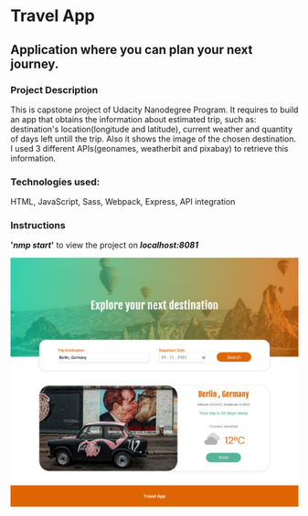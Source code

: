  # Travel App  
 ## Application where you can plan your next journey.
 ### Project Description

 This is capstone project of Udacity Nanodegree Program. It requires to build an app that obtains the information about estimated trip, such as: destination's location(longitude and latitude), current weather and quantity of days left untill the trip. Also it shows the image of the chosen destination. I used 3 different APIs(geonames, weatherbit and pixabay) to retrieve this information.

  ### Technologies used:

 HTML, JavaScript, Sass, Webpack, Express, API integration


 ### Instructions

**'_nmp start_'** to view the project on **_localhost:8081_**


![Travel App]( travelapp.png "page screenshot")